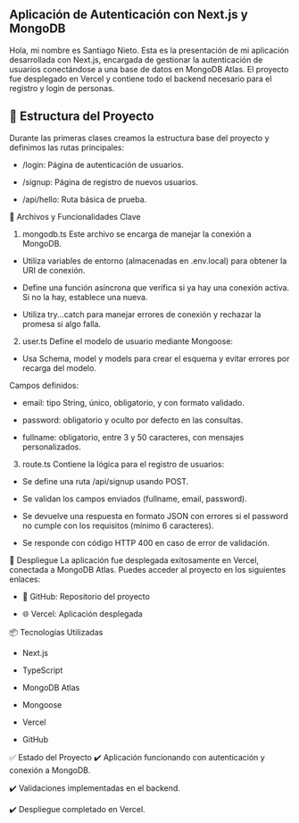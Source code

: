 Aplicación de Autenticación con Next.js y MongoDB
---

Hola, mi nombre es Santiago Nieto. Esta es la presentación de mi aplicación desarrollada con Next.js, encargada de gestionar la autenticación de usuarios conectándose a una base de datos en MongoDB Atlas. El proyecto fue desplegado en Vercel y contiene todo el backend necesario para el registro y login de personas.

🧱 Estructura del Proyecto
---
Durante las primeras clases creamos la estructura base del proyecto y definimos las rutas principales:

- /login: Página de autenticación de usuarios.

- /signup: Página de registro de nuevos usuarios.

- /api/hello: Ruta básica de prueba.

📁 Archivos y Funcionalidades Clave
1. mongodb.ts
Este archivo se encarga de manejar la conexión a MongoDB.

- Utiliza variables de entorno (almacenadas en .env.local) para obtener la URI de conexión.

- Define una función asíncrona que verifica si ya hay una conexión activa. Si no la hay, establece una nueva.

- Utiliza try...catch para manejar errores de conexión y rechazar la promesa si algo falla.

2. user.ts
Define el modelo de usuario mediante Mongoose:

- Usa Schema, model y models para crear el esquema y evitar errores por recarga del modelo.

Campos definidos:

- email: tipo String, único, obligatorio, y con formato validado.

- password: obligatorio y oculto por defecto en las consultas.

- fullname: obligatorio, entre 3 y 50 caracteres, con mensajes personalizados.

3. route.ts
Contiene la lógica para el registro de usuarios:

- Se define una ruta /api/signup usando POST.

- Se validan los campos enviados (fullname, email, password).

- Se devuelve una respuesta en formato JSON con errores si el password no cumple con los requisitos (mínimo 6 caracteres).

- Se responde con código HTTP 400 en caso de error de validación.

🚀 Despliegue
La aplicación fue desplegada exitosamente en Vercel, conectada a MongoDB Atlas. Puedes acceder al proyecto en los siguientes enlaces:

- 🔗 GitHub: Repositorio del proyecto

- 🌐 Vercel: Aplicación desplegada

📦 Tecnologías Utilizadas
- Next.js

- TypeScript

- MongoDB Atlas

- Mongoose

- Vercel

- GitHub

✅ Estado del Proyecto
✔️ Aplicación funcionando con autenticación y conexión a MongoDB.

✔️ Validaciones implementadas en el backend.

✔️ Despliegue completado en Vercel.



